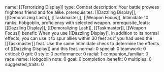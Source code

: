 name: [[Terrorizing Display]]
type: Combat
description: Your battle prowess frightens friend and foe alike.
prerequisites: [[Dazzling Display]], [[Demoralizing Lash]], [[Taskmaster]], [[Weapon Focus]], Intimidate 10 ranks, hobgoblin, proficiency with selected weapon.
prerequisite_feats: [[Dazzling Display]], [[Demoralizing Lash]], [[Taskmaster]], [[Weapon Focus]]
benefit: When you use [[Dazzling Display]], in addition to its normal effects, you can use it to spur allies within 30 feet as if you had used the [[Taskmaster]] feat. Use the same Intimidate check to determine the effects of [[Dazzling Display]] and this feat.
normal: 0
special: 0
teamwork: 0
critical: 0
grit: 0
style: 0
performance: 0
racial: 1
companion_familiar: 0
race_name: Hobgoblin
note: 0
goal: 0
completion_benefit: 0
multiples: 0
suggested_traits: 0
